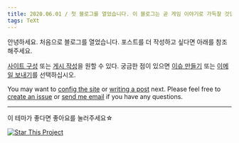 ```yaml
---
title: 2020.06.01 / 첫 블로그를 열었습니다. 이 블로그는 곧 게임 이야기로 가득찰 것입니다
tags: TeXt
---
```


안녕하세요. 처음으로 블로그를 열었습니다. 포스트를 더 작성하고 싶다면 아래를 참조해주세요.

[사이트 구성](https://tianqi.name/jekyll-TeXt-theme/docs/en/configuration) 또는 [게시 작성](다음)을 원할 수 있다. 궁금한 점이 있으면 [이슈 만들기](https://github.com/kitian616/jekyll-TeXt-theme/issues) 또는 [이메일 보내기](메일:kitian616@outlook.com)를 선택하십시오.

You may want to [config the site](https://tianqi.name/jekyll-TeXt-theme/docs/en/configuration) or [writing a post](https://tianqi.name/jekyll-TeXt-theme/docs/en/writing-posts) next. Please feel free to [create an issue](https://github.com/kitian616/jekyll-TeXt-theme/issues) or [send me email](mailto:kitian616@outlook.com) if you have any questions.

<!--more-->

---

이 테마가 좋다면 좋아요를 눌러주세요☆

[![Star This Project](https://img.shields.io/github/stars/kitian616/jekyll-TeXt-theme.svg?label=Stars&style=social)](https://github.com/kitian616/jekyll-TeXt-theme/)

